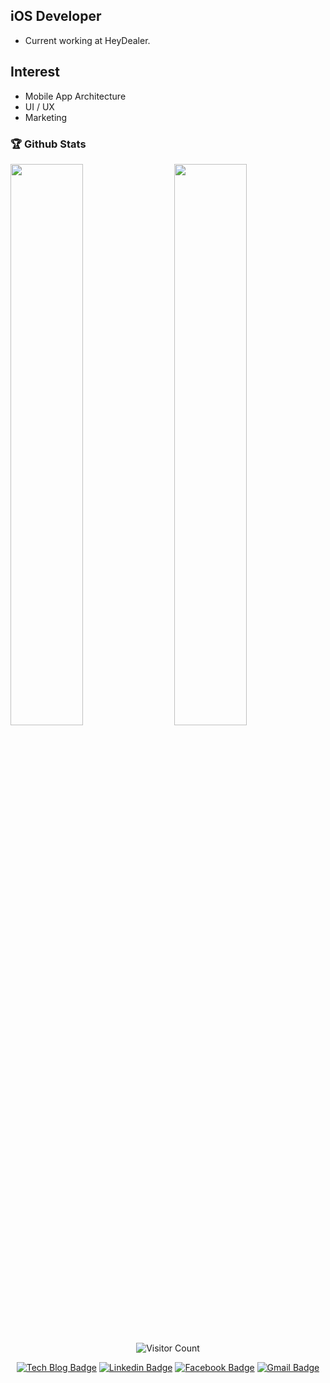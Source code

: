 
## iOS Developer
- Current working at HeyDealer.

## Interest
- Mobile App Architecture
- UI / UX
- Marketing

### 🏆 Github Stats

<img  src="https://github-readme-stats.vercel.app/api?username=kor45cw&show_icons=true&theme=dark" width="48%" align="right" >
<img  src="https://github-readme-streak-stats.herokuapp.com/?user=kor45cw&theme=dark" width="48%" >

<p align="center"> 
  <img src="https://profile-counter.glitch.me/kor45cw/count.svg" alt="Visitor Count" align="center" />
</p>

<div align=center>

[![Tech Blog Badge](http://img.shields.io/badge/-Tech%20blog-black?style=flat-square&logo=github&link=https://kor45cw.tistory.com/)](https://kor45cw.tistory.com/) 
[![Linkedin Badge](https://img.shields.io/badge/-LinkedIn-blue?style=flat-square&logo=Linkedin&logoColor=white&link=https://www.linkedin.com/in/kor45cw/)](https://www.linkedin.com/in/kor45cw/) 
[![Facebook Badge](https://img.shields.io/badge/-Facebook-1877f2?style=flat-square&logo=facebook&logoColor=white&link=https://www.facebook.com/kor45cw)](https://www.facebook.com/kor45cw) 
[![Gmail Badge](https://img.shields.io/badge/-Gmail-d14836?style=flat-square&logo=Gmail&logoColor=white&link=mailto:kor45cw@gmail.com)](mailto:kor45cw@gmail.com)
</div>

